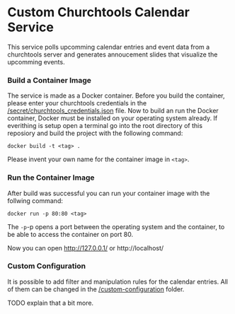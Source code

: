 # Custom Churchtools Calendar Service

This service polls upcomming calendar entries and event data from a churchtools server and generates annoucement slides that visualize the upcomming events.

### Build a Container Image
The service is made as a Docker container. Before you build the container, please enter your churchtools credentials in the [/secret/churchtools_credentials.json](/secret/churchtools_credentials.json) file.
Now to build an run the Docker container, Docker must be installed on your operating system already.
If everithing is setup open a terminal go into the root directory of this reposiory and build the project with the following command:
```
docker build -t <tag> .
```
Please invent your own name for the container image in ```<tag>```.

### Run the Container Image
After build was successful you can run your container image with the follwing command:
```
docker run -p 80:80 <tag>
```
The ```-p```-p opens a port between the operating system and the container, to be able to access the container on port 80.

Now you can open http://127.0.0.1/ or http://localhost/

### Custom Configuration
It is possible to add filter and manipulation rules for the calendar entries. 
All of them can be changed in the [/custom-configuration](/custom-configuration) folder.

TODO explain that a bit more.
